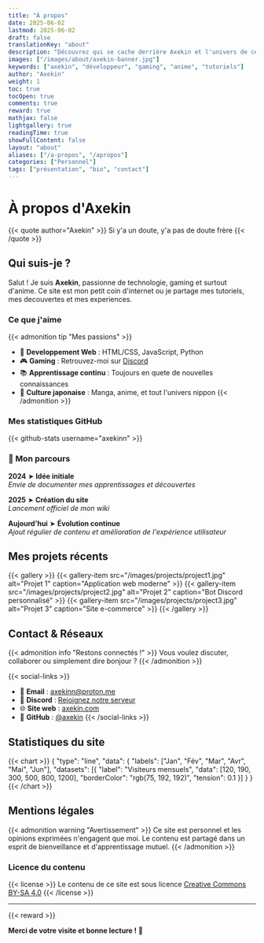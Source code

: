 ```yaml
---
title: "À propos"
date: 2025-06-02
lastmod: 2025-06-02
draft: false
translationKey: "about"
description: "Découvrez qui se cache derrière Axekin et l'univers de ce site"
images: ["/images/about/axekin-banner.jpg"]
keywords: ["axekin", "développeur", "gaming", "anime", "tutoriels"]
author: "Axekin"
weight: 1
toc: true
tocOpen: true
comments: true
reward: true
mathjax: false
lightgallery: true
readingTime: true
showFullContent: false
layout: "about"
aliases: ["/a-propos", "/apropos"]
categories: ["Personnel"]
tags: ["présentation", "bio", "contact"]
---
```


# À propos d'Axekin

{{< quote author="Axekin" >}}
Si y'a un doute, y'a pas de doute frère
{{< /quote >}}

## Qui suis-je ?

Salut ! Je suis **Axekin**, passionne de technologie, gaming et surtout d'anime. Ce site est mon petit coin d'internet ou je partage mes tutoriels, mes decouvertes et mes experiences.

### Ce que j'aime

{{< admonition tip "Mes passions" >}}
- 🚀 **Developpement Web** : HTML/CSS, JavaScript, Python 
- 🎮 **Gaming** : Retrouvez-moi sur [Discord](https://discord.gg/axekin)
- 📚 **Apprentissage continu** : Toujours en quete de nouvelles connaissances
- 🎌 **Culture japonaise** : Manga, anime, et tout l'univers nippon
{{< /admonition >}}

### Mes statistiques GitHub

{{< github-stats username="axekinn" >}}

### 🚀 Mon parcours

**2024** ➤ **Idée initiale**  
*Envie de documenter mes apprentissages et découvertes*

**2025** ➤ **Création du site**  
*Lancement officiel de mon wiki*

**Aujourd'hui** ➤ **Évolution continue**  
*Ajout régulier de contenu et amélioration de l'expérience utilisateur*

## Mes projets récents

{{< gallery >}}
{{< gallery-item src="/images/projects/project1.jpg" alt="Projet 1" caption="Application web moderne" >}}
{{< gallery-item src="/images/projects/project2.jpg" alt="Projet 2" caption="Bot Discord personnalisé" >}}
{{< gallery-item src="/images/projects/project3.jpg" alt="Projet 3" caption="Site e-commerce" >}}
{{< /gallery >}}

## Contact & Réseaux

{{< admonition info "Restons connectés !" >}}
Vous voulez discuter, collaborer ou simplement dire bonjour ?
{{< /admonition >}}

{{< social-links >}}
- 📧 **Email** : [axekinn@proton.me](mailto:axekinn@proton.me)
- 💬 **Discord** : [Rejoignez notre serveur](https://discord.gg/axekin)
- 🌐 **Site web** : [axekin.com](https://axekin.com)
- 🐙 **GitHub** : [@axekin](https://github.com/axekinn)
{{< /social-links >}}

## Statistiques du site

{{< chart >}}
{
  "type": "line",
  "data": {
    "labels": ["Jan", "Fév", "Mar", "Avr", "Mai", "Jun"],
    "datasets": [{
      "label": "Visiteurs mensuels",
      "data": [120, 190, 300, 500, 800, 1200],
      "borderColor": "rgb(75, 192, 192)",
      "tension": 0.1
    }]
  }
}
{{< /chart >}}

## Mentions légales

{{< admonition warning "Avertissement" >}}
Ce site est personnel et les opinions exprimées n'engagent que moi. Le contenu est partagé dans un esprit de bienveillance et d'apprentissage mutuel.
{{< /admonition >}}

### Licence du contenu

{{< license >}}
Le contenu de ce site est sous licence [Creative Commons BY-SA 4.0](https://creativecommons.org/licenses/by-sa/4.0/)
{{< /license >}}

---

{{< reward >}}

**Merci de votre visite et bonne lecture !** 🚀